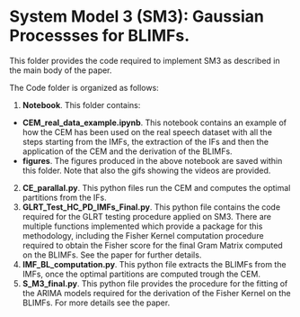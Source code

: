 # System Model 3 (SM3): Gaussian Processses for BLIMFs.

This folder provides the code required to implement SM3 as described in the main body of the paper.

The Code folder is organized as follows:

1. **Notebook**. This folder contains: 
 - **CEM_real_data_example.ipynb**. This notebook contains an example of how the CEM has been used on the real speech dataset with all the steps starting from the IMFs, the extraction of the IFs and then the application of the CEM and the derivation of the BLIMFs.
 - **figures**. The figures produced in the above notebook are saved within this folder. Note that also the gifs showing the videos are provided.
2. **CE_parallal.py**. This python files run the CEM and computes the optimal partitions from the IFs.
3. **GLRT_Test_HC_PD_IMFs_Final.py**. This python file contains the code required for the GLRT testing procedure applied on SM3. There are multiple functions implemented which provide a package for this methodology, including the Fisher Kernel computation procedure required to obtain the Fisher score for the final Gram Matrix computed on the BLIMFs. See the paper for further details.
4. **IMF_BL_computation.py**. This python file extracts the BLIMFs from the IMFs, once the optimal partitions are computed trough the CEM.
5. **S_M3_final.py**. This python file provides the procedure for the fitting of the ARIMA models required for the derivation of the Fisher Kernel on the BLIMFs. For more details see the paper.
